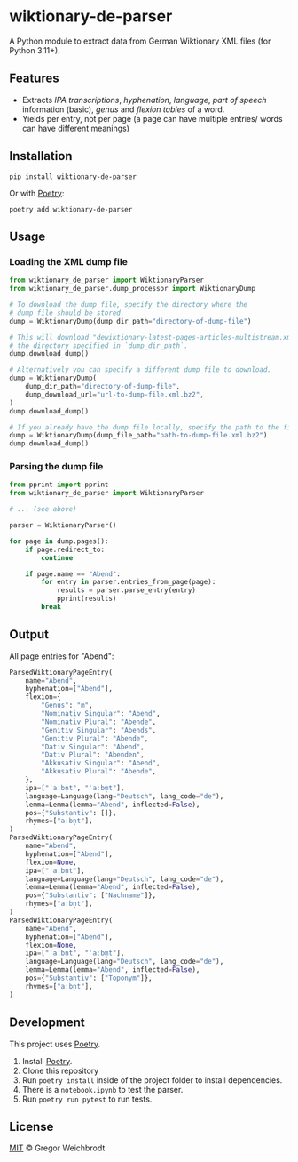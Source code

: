 # wiktionary-de-parser

A Python module to extract data from German Wiktionary XML files (for Python 3.11+).

## Features

- Extracts _IPA transcriptions_, _hyphenation_, _language_, _part of speech_ information (basic), _genus_ and _flexion tables_ of a word.
- Yields per entry, not per page (a page can have multiple entries/ words can have different meanings)

## Installation

`pip install wiktionary-de-parser`

Or with [Poetry](https://python-poetry.org/):

`poetry add wiktionary-de-parser`

## Usage

### Loading the XML dump file
```python
from wiktionary_de_parser import WiktionaryParser
from wiktionary_de_parser.dump_processor import WiktionaryDump

# To download the dump file, specify the directory where the
# dump file should be stored.
dump = WiktionaryDump(dump_dir_path="directory-of-dump-file")

# This will download "dewiktionary-latest-pages-articles-multistream.xml.bz2" to
# the directory specified in `dump_dir_path`.
dump.download_dump()

# Alternatively you can specify a different dump file to download.
dump = WiktionaryDump(
    dump_dir_path="directory-of-dump-file",
    dump_download_url="url-to-dump-file.xml.bz2",
)
dump.download_dump()

# If you already have the dump file locally, specify the path to the file.
dump = WiktionaryDump(dump_file_path="path-to-dump-file.xml.bz2")
dump.download_dump()
```

### Parsing the dump file
```python
from pprint import pprint
from wiktionary_de_parser import WiktionaryParser

# ... (see above)

parser = WiktionaryParser()

for page in dump.pages():
    if page.redirect_to:
        continue

    if page.name == "Abend":
        for entry in parser.entries_from_page(page):
            results = parser.parse_entry(entry)
            pprint(results)
        break
```

## Output
All page entries for "Abend":

```python
ParsedWiktionaryPageEntry(
    name="Abend",
    hyphenation=["Abend"],
    flexion={
        "Genus": "m",
        "Nominativ Singular": "Abend",
        "Nominativ Plural": "Abende",
        "Genitiv Singular": "Abends",
        "Genitiv Plural": "Abende",
        "Dativ Singular": "Abend",
        "Dativ Plural": "Abenden",
        "Akkusativ Singular": "Abend",
        "Akkusativ Plural": "Abende",
    },
    ipa=["ˈaːbn̩t", "ˈaːbm̩t"],
    language=Language(lang="Deutsch", lang_code="de"),
    lemma=Lemma(lemma="Abend", inflected=False),
    pos={"Substantiv": []},
    rhymes=["aːbn̩t"],
)
ParsedWiktionaryPageEntry(
    name="Abend",
    hyphenation=["Abend"],
    flexion=None,
    ipa=["ˈaːbn̩t"],
    language=Language(lang="Deutsch", lang_code="de"),
    lemma=Lemma(lemma="Abend", inflected=False),
    pos={"Substantiv": ["Nachname"]},
    rhymes=["aːbn̩t"],
)
ParsedWiktionaryPageEntry(
    name="Abend",
    hyphenation=["Abend"],
    flexion=None,
    ipa=["ˈaːbn̩t", "ˈaːbm̩t"],
    language=Language(lang="Deutsch", lang_code="de"),
    lemma=Lemma(lemma="Abend", inflected=False),
    pos={"Substantiv": ["Toponym"]},
    rhymes=["aːbn̩t"],
)

```

## Development
This project uses [Poetry](https://python-poetry.org/).

1. Install [Poetry](https://python-poetry.org/).
2. Clone this repository
3. Run `poetry install` inside of the project folder to install dependencies.
4. There is a `notebook.ipynb` to test the parser.
5. Run `poetry run pytest` to run tests.

## License

[MIT](https://github.com/gambolputty/wiktionary-de-parser/blob/master/LICENSE.md) © Gregor Weichbrodt

